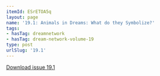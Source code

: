 ```yaml
---
itemId: ESrETOA5q
layout: page
name: '19.1: Animals in Dreams: What do they Symbolize?'
tags:
- hasTag: dreamnetwork
- hasTag: dream-network-volume-19
type: post
urlSlug: '19.1'
---
```

<a href="../files/pdfs/Volume_19/19.1-Dream-Network-Vol-19-No-1.pdf" download="">Download issue 19.1</a>